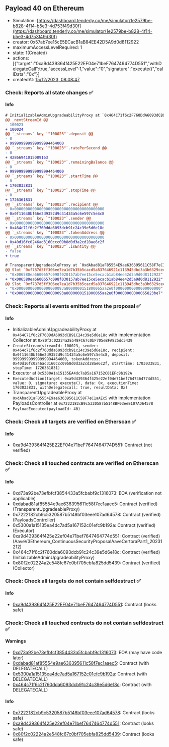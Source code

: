 ## Payload 40 on Ethereum

- Simulation: [https://dashboard.tenderly.co/me/simulator/1e2579be-b828-4f14-b5e3-4d753f49d30f](https://dashboard.tenderly.co/me/simulator/1e2579be-b828-4f14-b5e3-4d753f49d30f)
- creator: 0x57ab7ee15cE5ECacB1aB84EE42D5A9d0d8112922
- maximumAccessLevelRequired: 1
- state: 1(Created)
- actions: [{"target":"0xa9d439364f425E22EF04e71beF7647464774D551","withDelegateCall":true,"accessLevel":1,"value":"0","signature":"execute()","callData":"0x"}]
- createdAt: [15/12/2023, 08:08:47](https://etherscan.io/tx/0x10a4b85a24dfe03e5803042e5c4bc5686dad35576a9f2c0ef2e96255ac71f2d9)

### Check: Reports all state changes :white_check_mark:

#### Info


```diff
# InitializableAdminUpgradeabilityProxy at `0x464C71f6c2F760DdA6093dCB91C24c39e5d6e18c` with implementation Collector at `0x80f2c02224a2E548FC67c0bF705eBFA825dd5439`
@@ _nextStreamId @@
- 100023
+ 100024
@@ `_streams` key `"100023"`.deposit @@
- 0
+ 999999999999999994464000
@@ `_streams` key `"100023"`.ratePerSecond @@
- 0
+ 42866941015089163
@@ `_streams` key `"100023"`.remainingBalance @@
- 0
+ 999999999999999994464000
@@ `_streams` key `"100023"`.startTime @@
- 0
+ 1703033831
@@ `_streams` key `"100023"`.stopTime @@
- 0
+ 1726361831
@@ `_streams` key `"100023"`.recipient @@
- 0x0000000000000000000000000000000000000000
+ 0x0f11640bf66e2d9352d9c41434a5c6e597c5e4c8
@@ `_streams` key `"100023"`.sender @@
- 0x0000000000000000000000000000000000000000
+ 0x464c71f6c2f760dda6093dcb91c24c39e5d6e18c
@@ `_streams` key `"100023"`.tokenAddress @@
- 0x0000000000000000000000000000000000000000
+ 0x40d16fc0246ad3160ccc09b8d0d3a2cd28ae6c2f
@@ `_streams` key `"100023"`.isEntity @@
- false
+ true

```

```diff
# TransparentUpgradeableProxy at `0xdAbad81aF85554E9ae636395611C58F7eC1aAEc5` with implementation PayloadsController at `0x7222182cB9c5320587b5148BF03eeE107AD64578`
@@ Slot `0xf787d5ff306ee7ea1d7b35b5cacd5a837646921c113945dbc3a3b6329ce40033` @@
- "0x006580ea6600657c098f020157ab7ee15ce5ecacb1ab84ee42d5a9d0d8112922"
+ "0x006580ea6600657c098f030157ab7ee15ce5ecacb1ab84ee42d5a9d0d8112922"
@@ Slot `0xf787d5ff306ee7ea1d7b35b5cacd5a837646921c113945dbc3a3b6329ce40034` @@
- "0x000000000000000000093a8000000151800065aa2e0f00000000000000000000"
+ "0x000000000000000000093a8000000151800065aa2e0f00000000000065823be7"
```


### Check: Reports all events emitted from the proposal :white_check_mark:

#### Info

- InitializableAdminUpgradeabilityProxy at `0x464C71f6c2F760DdA6093dCB91C24c39e5d6e18c` with implementation Collector at `0x80f2c02224a2E548FC67c0bF705eBFA825dd5439`
- `CreateStream(streamId: 100023, sender: 0x464c71f6c2f760dda6093dcb91c24c39e5d6e18c, recipient: 0x0f11640bf66e2d9352d9c41434a5c6e597c5e4c8, deposit: 999999999999999994464000, tokenAddress: 0x40d16fc0246ad3160ccc09b8d0d3a2cd28ae6c2f, startTime: 1703033831, stopTime: 1726361831)`
- Executor at `0x5300A1a15135EA4dc7aD5a167152C01EFc9b192A`
- `ExecutedAction(target: 0xa9d439364f425e22ef04e71bef7647464774d551, value: 0, signature: execute(), data: 0x, executionTime: 1703033831, withDelegatecall: true, resultData: 0x)`
- TransparentUpgradeableProxy at `0xdAbad81aF85554E9ae636395611C58F7eC1aAEc5` with implementation PayloadsController at `0x7222182cB9c5320587b5148BF03eeE107AD64578`
- `PayloadExecuted(payloadId: 40)`

### Check: Check all targets are verified on Etherscan :white_check_mark:

#### Info

- 0xa9d439364f425E22EF04e71beF7647464774D551: Contract (not verified)

### Check: Check all touched contracts are verified on Etherscan :white_check_mark:

#### Info

- 0xd73a92be73efbfcf3854433a5fcbabf9c1316073: EOA (verification not applicable)
- 0xdabad81af85554e9ae636395611c58f7ec1aaec5: Contract (verified) (TransparentUpgradeableProxy)
- 0x7222182cb9c5320587b5148bf03eee107ad64578: Contract (verified) (PayloadsController)
- 0x5300a1a15135ea4dc7ad5a167152c01efc9b192a: Contract (verified) (Executor)
- 0xa9d439364f425e22ef04e71bef7647464774d551: Contract (verified) (AaveV3Ethereum_ContinuousSecurityProposalAaveCertoraPart1_20231212)
- 0x464c71f6c2f760dda6093dcb91c24c39e5d6e18c: Contract (verified) (InitializableAdminUpgradeabilityProxy)
- 0x80f2c02224a2e548fc67c0bf705ebfa825dd5439: Contract (verified) (Collector)

### Check: Check all targets do not contain selfdestruct :white_check_mark:

#### Info

- [0xa9d439364f425E22EF04e71beF7647464774D551](https://etherscan.io/address/0xa9d439364f425E22EF04e71beF7647464774D551): Contract (looks safe)

### Check: Check all touched contracts do not contain selfdestruct :white_check_mark:

#### Warnings

- [0xd73a92be73efbfcf3854433a5fcbabf9c1316073](https://etherscan.io/address/0xd73a92be73efbfcf3854433a5fcbabf9c1316073): EOA (may have code later)
- [0xdabad81af85554e9ae636395611c58f7ec1aaec5](https://etherscan.io/address/0xdabad81af85554e9ae636395611c58f7ec1aaec5): Contract (with DELEGATECALL)
- [0x5300a1a15135ea4dc7ad5a167152c01efc9b192a](https://etherscan.io/address/0x5300a1a15135ea4dc7ad5a167152c01efc9b192a): Contract (with DELEGATECALL)
- [0x464c71f6c2f760dda6093dcb91c24c39e5d6e18c](https://etherscan.io/address/0x464c71f6c2f760dda6093dcb91c24c39e5d6e18c): Contract (with DELEGATECALL)

#### Info

- [0x7222182cb9c5320587b5148bf03eee107ad64578](https://etherscan.io/address/0x7222182cb9c5320587b5148bf03eee107ad64578): Contract (looks safe)
- [0xa9d439364f425e22ef04e71bef7647464774d551](https://etherscan.io/address/0xa9d439364f425e22ef04e71bef7647464774d551): Contract (looks safe)
- [0x80f2c02224a2e548fc67c0bf705ebfa825dd5439](https://etherscan.io/address/0x80f2c02224a2e548fc67c0bf705ebfa825dd5439): Contract (looks safe)

